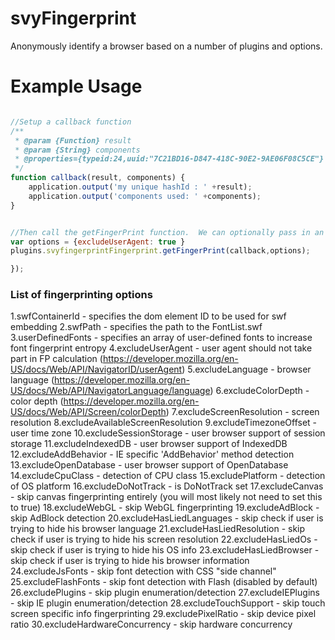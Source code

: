 # svyFingerprint

Anonymously identify a browser based on a number of plugins and options.  

# Example Usage
```js

//Setup a callback function
/**
 * @param {Function} result
 * @param {String} components
 * @properties={typeid:24,uuid:"7C21BD16-D847-418C-90E2-9AE06F08C5CE"}
 */
function callback(result, components) {
	application.output('my unique hashId : ' +result);
	application.output('components used: ' +components);
}


//Then call the getFingerPrint function.  We can optionally pass in an object with some plugins disabled. 
var options = {excludeUserAgent: true } 
plugins.svyfingerprintFingerprint.getFingerPrint(callback,options);

});
```

### List of fingerprinting options
1.swfContainerId - specifies the dom element ID to be used for swf embedding
2.swfPath - specifies the path to the FontList.swf
3.userDefinedFonts - specifies an array of user-defined fonts to increase font fingerprint entropy
4.excludeUserAgent - user agent should not take part in FP calculation (https://developer.mozilla.org/en-US/docs/Web/API/NavigatorID/userAgent)
5.excludeLanguage - browser language (https://developer.mozilla.org/en-US/docs/Web/API/NavigatorLanguage/language)
6.excludeColorDepth - color depth (https://developer.mozilla.org/en-US/docs/Web/API/Screen/colorDepth)
7.excludeScreenResolution - screen resolution
8.excludeAvailableScreenResolution
9.excludeTimezoneOffset - user time zone
10.excludeSessionStorage - user browser support of session storage
11.excludeIndexedDB - user browser support of IndexedDB
12.excludeAddBehavior - IE specific 'AddBehavior' method detection
13.excludeOpenDatabase - user browser support of OpenDatabase
14.excludeCpuClass - detection of CPU class
15.excludePlatform - detection of OS platform
16.excludeDoNotTrack - is DoNotTrack set
17.excludeCanvas - skip canvas fingerprinting entirely (you will most likely not need to set this to true)
18.excludeWebGL - skip WebGL fingerprinting
19.excludeAdBlock - skip AdBlock detection
20.excludeHasLiedLanguages - skip check if user is trying to hide his browser language
21.excludeHasLiedResolution - skip check if user is trying to hide his screen resolution
22.excludeHasLiedOs - skip check if user is trying to hide his OS info
23.excludeHasLiedBrowser - skip check if user is trying to hide his browser information
24.excludeJsFonts - skip font detection with CSS "side channel"
25.excludeFlashFonts - skip font detection with Flash (disabled by default)
26.excludePlugins - skip plugin enumeration/detection
27.excludeIEPlugins - skip IE plugin enumeration/detection
28.excludeTouchSupport - skip touch screen specific info fingerprinting
29.excludePixelRatio - skip device pixel ratio
30.excludeHardwareConcurrency - skip hardware concurrency
